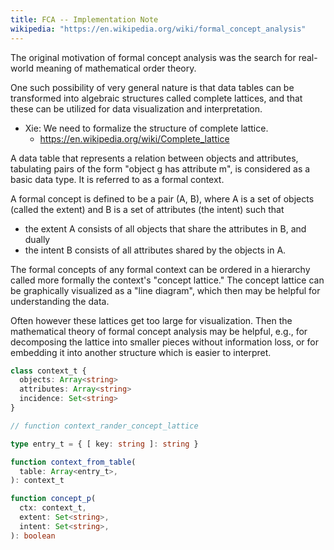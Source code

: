 ```yaml
---
title: FCA -- Implementation Note
wikipedia: "https://en.wikipedia.org/wiki/formal_concept_analysis"
---
```


The original motivation of formal concept analysis
was the search for real-world meaning of mathematical order theory.

One such possibility of very general nature is that
data tables can be transformed into algebraic structures called complete lattices,
and that these can be utilized for data visualization and interpretation.

- Xie:
  We need to formalize the structure of complete lattice.
  - https://en.wikipedia.org/wiki/Complete_lattice

A data table that represents a relation between objects and attributes,
tabulating pairs of the form "object g has attribute m", is considered as a basic data type.
It is referred to as a formal context.

A formal concept is defined to be a pair (A, B),
where A is a set of objects (called the extent)
and B is a set of attributes (the intent) such that
- the extent A consists of all objects that share the attributes in B, and dually
- the intent B consists of all attributes shared by the objects in A.

The formal concepts of any formal context can be ordered in a hierarchy
called more formally the context's "concept lattice."
The concept lattice can be graphically visualized as a "line diagram",
which then may be helpful for understanding the data.

Often however these lattices get too large for visualization.
Then the mathematical theory of formal concept analysis may be helpful,
e.g., for decomposing the lattice into smaller pieces without information loss,
or for embedding it into another structure which is easier to interpret.

``` typescript
class context_t {
  objects: Array<string>
  attributes: Array<string>
  incidence: Set<string>
}

// function context_rander_concept_lattice

type entry_t = { [ key: string ]: string }

function context_from_table(
  table: Array<entry_t>,
): context_t

function concept_p(
  ctx: context_t,
  extent: Set<string>,
  intent: Set<string>,
): boolean
```
